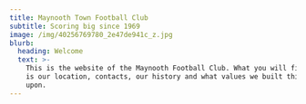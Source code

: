 ```yaml
---
title: Maynooth Town Football Club
subtitle: Scoring big since 1969
image: /img/40256769780_2e47de941c_z.jpg
blurb:
  heading: Welcome
  text: >-
    This is the website of the Maynooth Football Club. What you will find here
    is our location, contacts, our history and what values we built this club
    upon.
---
```


